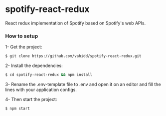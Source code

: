 # spotify-react-redux
React redux implementation of Spotify based on Spotify's web APIs.

### How to setup
1- Get the project:
```sh
$ git clone https://github.com/vahidd/spotify-react-redux.git
```
2- Install the dependencies:
```sh
$ cd spotify-react-redux && npm install
```
3- Rename the .env-template file to .env and open it on an editor and fill the lines with your application configs.

4- Then start the project:
```sh
$ npm start
```
